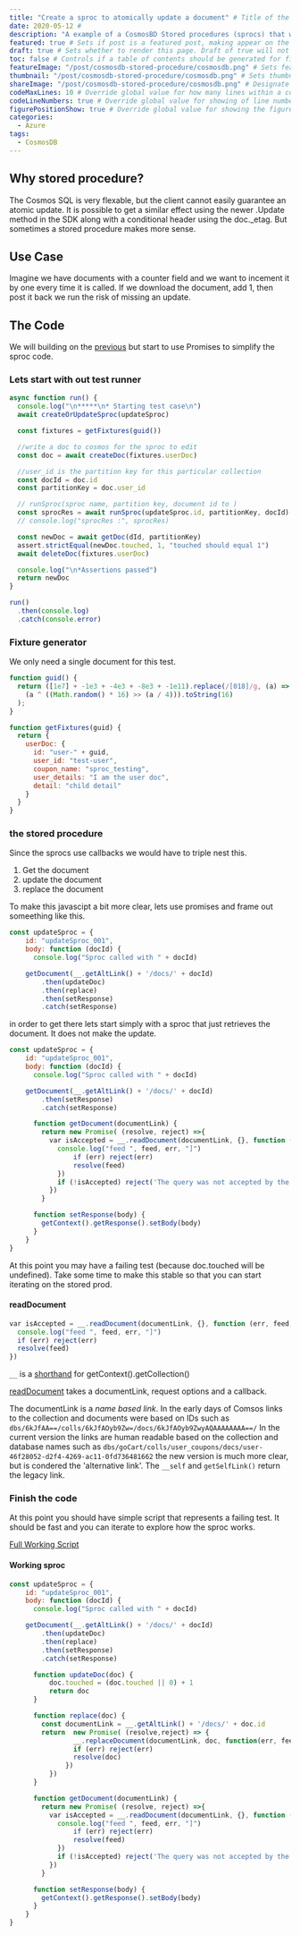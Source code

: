```yaml
---
title: "Create a sproc to atomically update a document" # Title of the blog post.
date: 2020-05-12 #
description: "A example of a CosmosBD Stored procedures (sprocs) that will do an atomic update."
featured: true # Sets if post is a featured post, making appear on the home page side bar.
draft: true # Sets whether to render this page. Draft of true will not be rendered.
toc: false # Controls if a table of contents should be generated for first-level links automatically.
featureImage: "/post/cosmosdb-stored-procedure/cosmosdb.png" # Sets featured image on blog post.
thumbnail: "/post/cosmosdb-stored-procedure/cosmosdb.png" # Sets thumbnail image appearing inside card on homepage.
shareImage: "/post/cosmosdb-stored-procedure/cosmosdb.png" # Designate a separate image for social media sharing.
codeMaxLines: 10 # Override global value for how many lines within a code block before auto-collapsing.
codeLineNumbers: true # Override global value for showing of line numbers within code block.
figurePositionShow: true # Override global value for showing the figure label.
categories:
  - Azure
tags:
  - CosmosDB
---
```


## Why stored procedure?

The Cosmos SQL is very flexable, but the client cannot easily guarantee an atomic update.  It is possible to get a similar effect using the newer .Update method in the SDK along with a conditional header using the doc._etag.  But sometimes a stored procedure makes more sense. 

## Use Case

Imagine we have documents with a counter field and we want to incement it by one every time it is called.  If we download the document, add 1, then post it back we run the risk of missing an update.

## The Code

We will building on the [previous](../merge-sproc/) but start to use Promises to simplify the sproc code.


### Lets start with out test runner

```js
async function run() {
  console.log("\n*****\n* Starting test case\n")
  await createOrUpdateSproc(updateSproc)

  const fixtures = getFixtures(guid())

  //write a doc to cosmos for the sproc to edit  
  const doc = await createDoc(fixtures.userDoc)

  //user_id is the partition key for this particular collection
  const docId = doc.id
  const partitionKey = doc.user_id

  // runSproc(sproc name, partition key, document id to )
  const sprocRes = await runSproc(updateSproc.id, partitionKey, docId)
  // console.log("sprocRes :", sprocRes)

  const newDoc = await getDoc(dId, partitionKey)
  assert.strictEqual(newDoc.touched, 1, "touched should equal 1")
  await deleteDoc(fixtures.userDoc)

  console.log("\n*Assertions passed")
  return newDoc
}

run()
  .then(console.log)
  .catch(console.error)
```

### Fixture generator

We only need a single document for this test.


```js
function guid() {
  return ([1e7] + -1e3 + -4e3 + -8e3 + -1e11).replace(/[018]/g, (a) =>
    (a ^ ((Math.random() * 16) >> (a / 4))).toString(16)
  );
}

function getFixtures(guid) {
  return {
    userDoc: {
      id: "user-" + guid,
      user_id: "test-user",
      coupon_name: "sproc_testing",
      user_details: "I am the user doc",
      detail: "child detail"
    }
  }
}
```

### the stored procedure

Since the sprocs use callbacks we would have to triple nest this.  
1. Get the document
2. update the document
3. replace the document

To make this javascipt a bit more clear, lets use promises and frame out someething like this.

```js
const updateSproc = {
    id: "updateSproc_001",
    body: function (docId) {
      console.log("Sproc called with " + docId)

    getDocument(__.getAltLink() + '/docs/' + docId)
        .then(updateDoc)
        .then(replace)
        .then(setResponse)
        .catch(setResponse)
```

in order to get there lets start simply with a sproc that just retrieves the document.  It does not make the update.

```js
const updateSproc = {
    id: "updateSproc_001",
    body: function (docId) {
      console.log("Sproc called with " + docId)

    getDocument(__.getAltLink() + '/docs/' + docId)
        .then(setResponse)
        .catch(setResponse)

      function getDocument(documentLink) {
        return new Promise( (resolve, reject) =>{
          var isAccepted = __.readDocument(documentLink, {}, function (err, feed, options) { 
            console.log("feed ", feed, err, "]")
                if (err) reject(err)
                resolve(feed)
            })
            if (!isAccepted) reject('The query was not accepted by the server.')
          })
        }

      function setResponse(body) {
        getContext().getResponse().setBody(body)
      }
    }
}
```

At this point you may have a failing test (because doc.touched will be undefined).  Take some time to make this stable so that you can start iterating on the stored prod.

#### readDocument
```js
var isAccepted = __.readDocument(documentLink, {}, function (err, feed, options) { 
  console.log("feed ", feed, err, "]")
  if (err) reject(err)
  resolve(feed)
})
```

`__` is a [shorthand](http://azure.github.io/azure-cosmosdb-js-server/-__object.html) for getContext().getCollection()

[readDocument](http://azure.github.io/azure-cosmosdb-js-server/Collection.html#readDocument) takes a documentLink, request options and a callback.

The documentLink is a _name based link_.  In the early days of Comsos links to the collection and documents were based on IDs such as `dbs/6kJfAA==/colls/6kJfAOyb9Zw=/docs/6kJfAOyb9ZwyAQAAAAAAAA==/`
In the current version the links are human readable based on the collection and database names such as `dbs/goCart/colls/user_coupons/docs/user-46f28052-d2f4-4269-ac11-0fd736481662`
the new version is much more clear, but is condered the 'alternative link'.  The `__self` and `getSelfLink()` return the legacy link.

### Finish the code

At this point you should have simple script that represents a failing test.  It should be fast and you can iterate to explore how the sproc works.

[Full Working Script](https://github.com/gopuff/snippets/blob/master/cosmosScripts/cosmso-update-sproc.js)

#### Working sproc

```js
const updateSproc = {
    id: "updateSproc_001",
    body: function (docId) {
      console.log("Sproc called with " + docId)

    getDocument(__.getAltLink() + '/docs/' + docId)
        .then(updateDoc)
        .then(replace)
        .then(setResponse)
        .catch(setResponse)

      function updateDoc(doc) {
          doc.touched = (doc.touched || 0) + 1
          return doc
      }  

      function replace(doc) { 
        const documentLink = __.getAltLink() + '/docs/' + doc.id
        return  new Promise( (resolve,reject) => {
                __.replaceDocument(documentLink, doc, function(err, feed){
                if (err) reject(err)
                resolve(doc)
              })
          })
      }

      function getDocument(documentLink) {
        return new Promise( (resolve, reject) =>{
          var isAccepted = __.readDocument(documentLink, {}, function (err, feed, options) { 
            console.log("feed ", feed, err, "]")
                if (err) reject(err)
                resolve(feed)
            })
            if (!isAccepted) reject('The query was not accepted by the server.')
          })
        }

      function setResponse(body) {
        getContext().getResponse().setBody(body)
      }
    }
}
```
